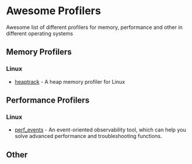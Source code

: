 # Awesome Profilers
Awesome list of different profilers for memory, performance and other in different operating systems

## Memory Profilers
### Linux
* [heaptrack](https://github.com/KDE/heaptrack) - A heap memory profiler for Linux


## Performance Profilers
### Linux
* [perf_events](https://www.brendangregg.com/perf.html) - An event-oriented observability tool, which can help you solve advanced performance and troubleshooting functions.
 

## Other
